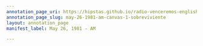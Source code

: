 ```yaml
---
annotation_page_uri: https://hipstas.github.io/radio-venceremos-english/annotations/may-26-1981-am-canvas-1-sobreviviente.json
annotation_page_slug: may-26-1981-am-canvas-1-sobreviviente
layout: annotation_page
manifest_label: May 26, 1981 - AM

---
```

